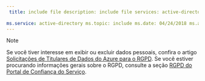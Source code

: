 ```yaml
---
 title: include file description: include file services: active-directory author: eross-msft
 
ms.service: active-directory ms.topic: include ms.date: 04/24/2018 ms.author: lizross ms.custom: include file
---
```


>[!Note] 
>Se você tiver interesse em exibir ou excluir dados pessoais, confira o artigo [Solicitações de Titulares de Dados do Azure para o RGPD](https://docs.microsoft.com/microsoft-365/compliance/gdpr-dsr-azure). Se você estiver procurando informações gerais sobre o RGPD, consulte a seção [RGPD do Portal de Confiança do Serviço](https://servicetrust.microsoft.com/ViewPage/GDPRGetStarted).